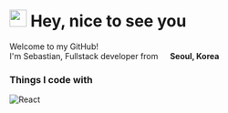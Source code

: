 <h1><img src="https://emojis.slackmojis.com/emojis/images/1531849430/4246/blob-sunglasses.gif?1531849430" width="30"/> Hey, nice to see you</h1>


<p>Welcome to my GitHub! </br> I'm Sebastian, Fullstack developer from <img src="https://www.flaticon.com/svg/static/icons/svg/1999/1999610.svg" width="13"/> <b>Seoul, Korea</b>
<h3>Things I code with</h3>
<p>
  <img alt="React" src="https://img.shields.io/badge/-React-45b8d8?style=flat-square&logo=react&logoColor=white" />
</p>

